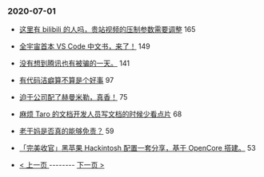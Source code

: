 ### 2020-07-01 
- [这里有 bilibili 的人吗，贵站视频的压制参数需要调整](https://www.v2ex.com/t/686099) 165
- [全宇宙首本 VS Code 中文书，来了！](https://www.v2ex.com/t/686106) 149
- [没有想到腾讯也有被骗的一天。](https://www.v2ex.com/t/686240) 141
- [有代码洁癖算不算是个好事](https://www.v2ex.com/t/686069) 97
- [迫于公司配了赫曼米勒，真香！](https://www.v2ex.com/t/686132) 75
- [麻烦 Taro 的文档开发人员写文档的时候少看点片](https://www.v2ex.com/t/686144) 68
- [老干妈是否真的能够免责？](https://www.v2ex.com/t/686276) 59
- [「完美收官」黑苹果 Hackintosh 配置一套分享，基于 OpenCore 搭建。](https://www.v2ex.com/t/686067) 53 

- [ < 上一页 ](https://github.com/able8/v2ex-hot-record/blob/master/2020-06-30.md) -------- [ 下一页 > ](https://github.com/able8/v2ex-hot-record/blob/master/2020-07-02.md)